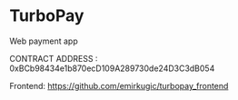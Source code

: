 # TurboPay
Web payment app

CONTRACT ADDRESS : 0xBCb98434e1b870ecD109A289730de24D3C3dB054

Frontend: https://github.com/emirkugic/turbopay_frontend

